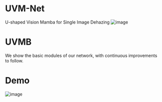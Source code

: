 # UVM-Net
U-shaped Vision Mamba for Single Image Dehazing
![image](https://github.com/zzr-idam/UVM-Net/blob/main/f3.png)


# UVMB
We show the basic modules of our network, with continuous improvements to follow.

# Demo
![image](https://github.com/zzr-idam/UVM-Net/blob/main/demo.jpg)
